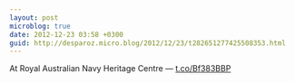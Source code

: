 ```yaml
---
layout: post
microblog: true
date: 2012-12-23 03:58 +0300
guid: http://desparoz.micro.blog/2012/12/23/t282651277425508353.html
---
```

At Royal Australian Navy Heritage Centre — [t.co/Bf383BBP](http://t.co/Bf383BBP)

